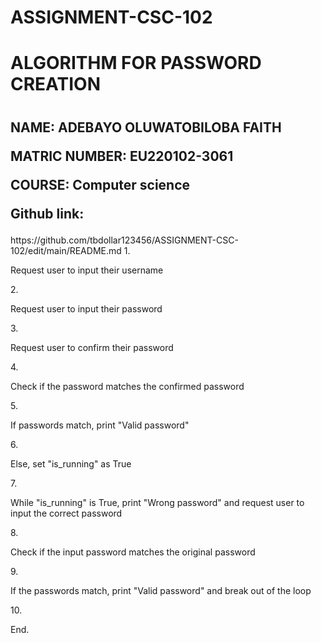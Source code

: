 # ASSIGNMENT-CSC-102
 <h1> ALGORITHM FOR PASSWORD CREATION <h1>
 <h2><p> NAME: ADEBAYO OLUWATOBILOBA FAITH </p>
     <p>MATRIC NUMBER: EU220102-3061</p>
     <p>COURSE: Computer science</p>
     <p>Github link: </p> 
</h2>https://github.com/tbdollar123456/ASSIGNMENT-CSC-102/edit/main/README.md 
 1.<p>Request user to input their username<p>
 2.<p>Request user to input their password<p>
 3.<p>Request user to confirm their password<p>
 4.<p>Check if the password matches the confirmed password<p>
 5.<p>If passwords match, print "Valid password"<p>
 6.<p>Else, set "is_running" as True<p>
 7.<p>While "is_running" is True, print "Wrong password" and request user to input the correct password<p>
8.<p>Check if the input password matches the original password<p>
9.<p>If the passwords match, print "Valid password" and break out of the loop<p>
10.<p>End.<p>




 
